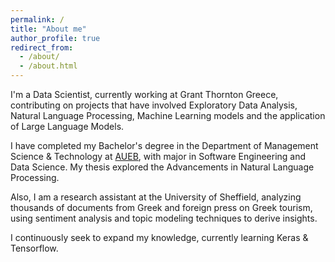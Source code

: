 ```yaml
---
permalink: /
title: "About me"
author_profile: true
redirect_from: 
  - /about/
  - /about.html
---
```


<!-- 🎓 I have graduated from [DMST](https://www.dept.aueb.gr/) of Athens University of Economics and Business, with major in Software Engineering and Data Science

A data-driven personal website
====== -->

I'm a Data Scientist, currently working at Grant Thornton Greece, contributing on projects that have involved Exploratory Data Analysis, Natural Language Processing, Machine Learning models and the application of Large Language Models. 

I have completed my Bachelor's degree in the Department of Management Science & Technology at [AUEB](https://www.aueb.gr/), with major in Software Engineering and Data Science. My thesis explored the Advancements in Natural Language Processing. 

Also, I am a research assistant at the University of Sheffield, analyzing thousands of documents from Greek and foreign press on Greek tourism, using sentiment analysis and topic modeling techniques to derive insights.

I continuously seek to expand my knowledge, currently learning Keras & Tensorflow.